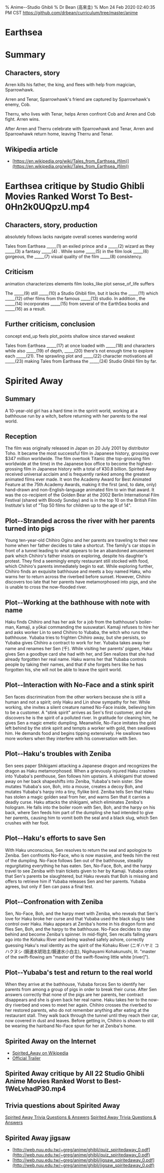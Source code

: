 % Anime--Studio Ghibli
% Dr Bean (高來圭)
% Mon 24 Feb 2020 02:40:35 PM CST
  https://github.com/drbean/curriculum/tree/master/anime

# Earthsea

# Summary 

## Characters, story

Arren kills his father, the king, and flees with help from magician, Sparrowhawk.

Arren and Tenar, Sparrowhawk's friend are captured by Sparrowhawk's enemy, Cob.

Therru, who lives with Tenar, helps Arren confront Cob and Arren and Cob fight. Arren wins.

After Arren and Therru celebrate with Sparrowhawk and Tenar, Arren and Sparrowhawk return home, leaving Therru and Tenar.

## Wikipedia article

- [https://en.wikipedia.org/wiki/Tales_from_Earthsea_(film)](https://en.wikipedia.org/wiki/Tales_from_Earthsea_(film))


# Earthsea critique by Studio Ghibli Movies Ranked Worst To Best-0Hn2k0UQpzU.mp4

## Characters, story, production

absolutely
follows
lacks
navigate
overall
scenes
wandering
world

Tales from Earthsea _____(1) an exiled prince and a _____(2) wizard as they _____(3) a fantasy _____(4) . While some _____(5) in the film look _____(6) gorgeous, the _____(7) visual quality of the film _____(8) consistency.

## Criticism

animation
characterizes
elements
film
looks_like
plot
sense_of_life
suffers

The _____(9) still _____(10) a Studio Ghibli film, but it lacks the _____(11) which _____(12) other films from the famous _____(13) studio. In addition , the _____(14) incorporates _____(15) from several of the EarthSea books and _____(16) as a result.

## Further criticism, conclusion

concept
end_up
feels
plot_points
shallow
since
starved
weakest

Tales from Earthsea _____(17) at once loaded with _____(18) and characters while also _____(19) of depth, _____(20) there's not enough time to explore each _____(21). The sprawling plot and _____(22) character motivations all _____(23) making Tales from Earthsea the _____(24) Studio Ghibli film by far.

# Spirited Away

## Summary

A 10-year-old girl has a hard time in the spririt world, working at a bathhouse run by a witch, before returning with her parents to the real world.

## Reception

The film was originally released in Japan on 20 July 2001 by distributor Toho. It became the most successful film in
Japanese history, grossing over $347 million worldwide. The film overtook Titanic (the top-grossing film worldwide at the
time) in the Japanese box office to become the highest-grossing film in Japanese history with a total of ¥30.8
billion. Spirited Away received universal acclaim and is frequently ranked among the greatest animated films ever
made. It won the Academy Award for Best Animated Feature at the 75th Academy Awards, making it the
first (and, to date, only) hand-drawn and non-English-language animated film to win that award. It was the co-recipient of
the Golden Bear at the 2002 Berlin International Film Festival (shared with Bloody Sunday) and is in the top 10 on the
British Film Institute's list of "Top 50 films for children up to the age of 14".


## Plot--Stranded across the river with her parents turned into pigs

Young ten-year-old Chihiro Ogino and her parents are traveling to their new home when her father decides to take a
shortcut. The family's car stops in front of a tunnel leading to what appears to be an abandoned amusement park which
Chihiro's father insists on exploring, despite his daughter's protest. They find a seemingly empty restaurant still stocked
with food, which Chihiro's parents immediately begin to eat. While exploring further, Chihiro finds an exquisite
bathhouse and meets a boy named Haku, who warns her to return across the riverbed before sunset. However, Chihiro
discovers too late that her parents have metamorphosed into pigs, and she is unable to cross the now-flooded river.

## Plot--Working at the bathhouse with note with name

Haku finds Chihiro and has her ask for a job from the bathhouse's boiler-man, Kamaji, a yōkai commanding the
susuwatari. Kamaji refuses to hire her and asks worker Lin to send Chihiro to Yubaba, the witch who runs the
bathhouse. Yubaba tries to frighten Chihiro away, but she persists, so Yubaba gives Chihiro a contract to work for her.
Yubaba takes away her name and renames her Sen (千). While visiting her parents' pigpen, Haku gives Sen a goodbye card she
had with her, and Sen realizes that she had already forgotten her real name. Haku warns her that Yubaba controls people by
taking their names, and that if she forgets hers like he has forgotten his, she will not be able to leave the spirit world.

## Plot--Interaction with No-Face and a stink spirit

Sen faces discrimination from the other workers because she is still a human and not a spirit; only Haku and Lin show
sympathy for her. While working, she invites a silent creature named No-Face inside, believing him to be a customer. A
"stink spirit" arrives as Sen's first customer, and she discovers he is the spirit of a polluted river. In gratitude for
cleaning him, he gives Sen a magic emetic dumpling. Meanwhile, No-Face imitates the gold left behind by the stink
spirit and tempts a worker with gold, then swallows him. He demands food and begins tipping extensively. He swallows
two more workers when they interfere with his conversation with Sen.

## Plot--Haku's troubles with Zeniba

Sen sees paper Shikigami attacking a Japanese dragon and recognizes the dragon as Haku metamorphosed. When a
grievously injured Haku crashes into Yubaba's penthouse, Sen follows him upstairs. A shikigami that stowed away on her back
shapeshifts into Zeniba, Yubaba's twin sister. She mutates Yubaba's son, Boh, into a mouse, creates a decoy Boh, and
mutates Yubaba's harpy into a tiny, flylike bird. Zeniba tells Sen that Haku has stolen a magic golden seal from
her, and warns Sen that it carries a deadly curse. Haku attacks the shikigami, which eliminates Zeniba's hologram. He falls
into the boiler room with Sen, Boh, and the harpy on his back, where Sen feeds him part of the dumpling she had intended to
give her parents, causing him to vomit both the seal and a black slug, which Sen crushes with her foot.

## Plot--Haku's efforts to save Sen

With Haku unconscious, Sen resolves to return the seal and apologize to Zeniba. Sen confronts No-Face, who is now massive,
and feeds him the rest of the dumpling. No-Face follows Sen out of the bathhouse, steadily regurgitating everything he has
eaten. Sen, No-Face, Boh, and the harpy travel to see Zeniba with train tickets given to her by Kamaji. Yubaba orders that
Sen's parents be slaughtered, but Haku reveals that Boh is missing and offers to retrieve him if Yubaba releases Sen and
her parents. Yubaba agrees, but only if Sen can pass a final test.

## Plot--Confronation with Zeniba

Sen, No-Face, Boh, and the harpy meet with Zeniba, who reveals that Sen's love for Haku broke her curse and that Yubaba
used the black slug to take control over Haku. Haku appears at Zeniba's home in his dragon form and flies Sen, Boh, and the
harpy to the bathhouse. No-Face decides to stay behind and become Zeniba's spinner. In mid-flight, Sen recalls falling
years ago into the Kohaku River and being washed safely ashore, correctly guessing Haku's real identity as the spirit of
the Kohaku River (ニギハヤミ コハクヌシ (饒速水琥珀主/饒速水小白主), Nigihayami Kohakunushi, lit. "master of the swift-flowing am
"master of the swift-flowing little white [river]").

## Plot--Yubaba's test and return to the real world

 When they arrive at the bathhouse, Yubaba forces Sen to identify her
parents from among a group of pigs in order to break their curse. After Sen answers correctly that none of the pigs are her
parents, her contract disappears and she is given back her real name. Haku takes her to the now-dry riverbed and vows to
meet her again. Chihiro crosses the riverbed to her restored parents, who do not remember anything after eating at the
restaurant stall. They walk back through the tunnel until they reach their car, now covered in dust and leaves. Before
getting in, Chihiro is shown to still be wearing the hairband No-Face spun for her at Zeniba's home.

## Spirited Away on the Internet

- [Spirited_Away on Wikipedia](http://en.wikipedia.org/wiki/Spirited_Away)
- [Official Trailer](https://www.youtube.com/watch?v=ByXuk9QqQkk)


## Spirited Away critique by All 22 Studio Ghibli Anime Movies Ranked Worst to Best-1WeLvhadP30.mp4

## Trivia questions about Spirited Away


[Spirited Away Trivia Questions &amp; Answers](https://www.funtrivia.com/trivia-quiz/Movies/General-Spirited-Away-Info-177065.html)
[Spirited Away Trivia Questions &amp; Answers](https://www.funtrivia.com/en/Movies/Spirited-Away-9851.html)

## Spirited Away jigsaw

- [http://web.nuu.edu.tw/~greg/anime/ghibli/quiz_spiritedaway_0.pdf](http://web.nuu.edu.tw/~greg/anime/ghibli/quiz_spiritedaway_0.pdf)
- [http://web.nuu.edu.tw/~greg/anime/ghibli/jigsaw_spiritedaway_0.pdf](http://web.nuu.edu.tw/~greg/anime/ghibli/jigsaw_spiritedaway_0.pdf)
